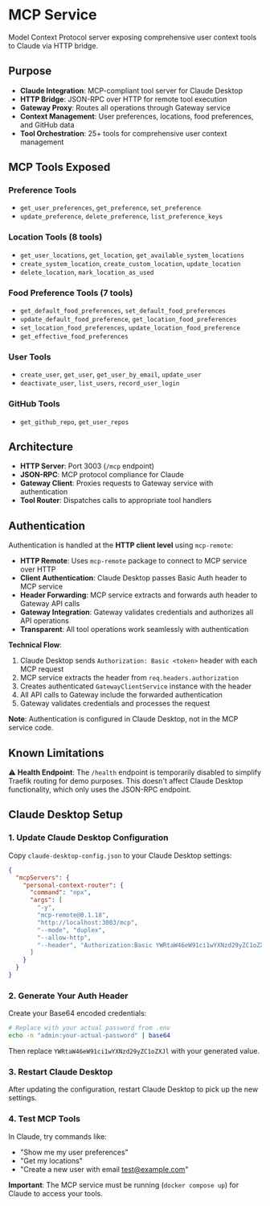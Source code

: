 # MCP Service

Model Context Protocol server exposing comprehensive user context tools to Claude via HTTP bridge.

## Purpose

- **Claude Integration**: MCP-compliant tool server for Claude Desktop
- **HTTP Bridge**: JSON-RPC over HTTP for remote tool execution
- **Gateway Proxy**: Routes all operations through Gateway service
- **Context Management**: User preferences, locations, food preferences, and GitHub data
- **Tool Orchestration**: 25+ tools for comprehensive user context management

## MCP Tools Exposed

### Preference Tools
- `get_user_preferences`, `get_preference`, `set_preference`
- `update_preference`, `delete_preference`, `list_preference_keys`

### Location Tools (8 tools)
- `get_user_locations`, `get_location`, `get_available_system_locations`
- `create_system_location`, `create_custom_location`, `update_location`
- `delete_location`, `mark_location_as_used`

### Food Preference Tools (7 tools)
- `get_default_food_preferences`, `set_default_food_preferences`
- `update_default_food_preference`, `get_location_food_preferences`
- `set_location_food_preferences`, `update_location_food_preference`
- `get_effective_food_preferences`

### User Tools
- `create_user`, `get_user`, `get_user_by_email`, `update_user`
- `deactivate_user`, `list_users`, `record_user_login`

### GitHub Tools
- `get_github_repo`, `get_user_repos`

## Architecture

- **HTTP Server**: Port 3003 (`/mcp` endpoint)
- **JSON-RPC**: MCP protocol compliance for Claude
- **Gateway Client**: Proxies requests to Gateway service with authentication
- **Tool Router**: Dispatches calls to appropriate tool handlers

## Authentication

Authentication is handled at the **HTTP client level** using `mcp-remote`:
- **HTTP Remote**: Uses `mcp-remote` package to connect to MCP service over HTTP
- **Client Authentication**: Claude Desktop passes Basic Auth header to MCP service
- **Header Forwarding**: MCP service extracts and forwards auth header to Gateway API calls
- **Gateway Integration**: Gateway validates credentials and authorizes all API operations
- **Transparent**: All tool operations work seamlessly with authentication

**Technical Flow**:
1. Claude Desktop sends `Authorization: Basic <token>` header with each MCP request
2. MCP service extracts the header from `req.headers.authorization`
3. Creates authenticated `GatewayClientService` instance with the header
4. All API calls to Gateway include the forwarded authentication
5. Gateway validates credentials and processes the request

**Note**: Authentication is configured in Claude Desktop, not in the MCP service code.

## Known Limitations

⚠️ **Health Endpoint**: The `/health` endpoint is temporarily disabled to simplify Traefik routing for demo purposes. This doesn't affect Claude Desktop functionality, which only uses the JSON-RPC endpoint.

## Claude Desktop Setup

### 1. Update Claude Desktop Configuration
Copy `claude-desktop-config.json` to your Claude Desktop settings:

```json
{
  "mcpServers": {
    "personal-context-router": {
      "command": "npx",
      "args": [
        "-y",
        "mcp-remote@0.1.18",
        "http://localhost:3003/mcp",
        "--mode", "duplex",
        "--allow-http",
        "--header", "Authorization:Basic YWRtaW46eW91ci1wYXNzd29yZC1oZXJl"
      ]
    }
  }
}
```

### 2. Generate Your Auth Header
Create your Base64 encoded credentials:
```bash
# Replace with your actual password from .env
echo -n "admin:your-actual-password" | base64
```

Then replace `YWRtaW46eW91ci1wYXNzd29yZC1oZXJl` with your generated value.

### 3. Restart Claude Desktop
After updating the configuration, restart Claude Desktop to pick up the new settings.

### 4. Test MCP Tools
In Claude, try commands like:
- "Show me my user preferences"
- "Get my locations"
- "Create a new user with email test@example.com"

**Important**: The MCP service must be running (`docker compose up`) for Claude to access your tools.